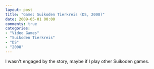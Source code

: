 ```yaml
---
layout: post
title: "Game: Suikoden Tierkreis (DS, 2008)"
date: 2009-05-01 00:00
comments: true
categories:
- "Video Games"
- "Suikoden Tierkreis"
- "DS"
- "2008"
---
```


I wasn't engaged by the story, maybe if I play other Suikoden
games.    
